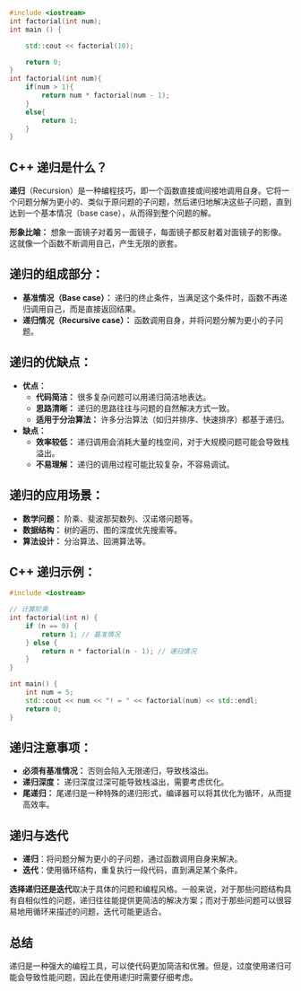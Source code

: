 
```cpp
#include <iostream>
int factorial(int num);
int main () {

    std::cout << factorial(10);

    return 0;
}
int factorial(int num){
    if(num > 1){
        return num * factorial(num - 1);
    }
    else{
        return 1;
    }
}
```

## C++ 递归是什么？

**递归**（Recursion）是一种编程技巧，即一个函数直接或间接地调用自身。它将一个问题分解为更小的、类似于原问题的子问题，然后递归地解决这些子问题，直到达到一个基本情况（base case），从而得到整个问题的解。

**形象比喻：** 想象一面镜子对着另一面镜子，每面镜子都反射着对面镜子的影像。这就像一个函数不断调用自己，产生无限的嵌套。

## 递归的组成部分：

- **基准情况（Base case）：** 递归的终止条件，当满足这个条件时，函数不再递归调用自己，而是直接返回结果。
- **递归情况（Recursive case）：** 函数调用自身，并将问题分解为更小的子问题。

## 递归的优缺点：

- **优点：**
    - **代码简洁：** 很多复杂问题可以用递归简洁地表达。
    - **思路清晰：** 递归的思路往往与问题的自然解决方式一致。
    - **适用于分治算法：** 许多分治算法（如归并排序、快速排序）都基于递归。
- **缺点：**
    - **效率较低：** 递归调用会消耗大量的栈空间，对于大规模问题可能会导致栈溢出。
    - **不易理解：** 递归的调用过程可能比较复杂，不容易调试。

## 递归的应用场景：

- **数学问题：** 阶乘、斐波那契数列、汉诺塔问题等。
- **数据结构：** 树的遍历、图的深度优先搜索等。
- **算法设计：** 分治算法、回溯算法等。

## C++ 递归示例：

```C++
#include <iostream>

// 计算阶乘
int factorial(int n) {
    if (n == 0) {
        return 1; // 基准情况
    } else {
        return n * factorial(n - 1); // 递归情况
    }
}

int main() {
    int num = 5;
    std::cout << num << "! = " << factorial(num) << std::endl;
    return 0;
}
```

## 递归注意事项：

- **必须有基准情况：** 否则会陷入无限递归，导致栈溢出。
- **递归深度：** 递归深度过深可能导致栈溢出，需要考虑优化。
- **尾递归：** 尾递归是一种特殊的递归形式，编译器可以将其优化为循环，从而提高效率。

## 递归与迭代

- **递归**：将问题分解为更小的子问题，通过函数调用自身来解决。
- **迭代**：使用循环结构，重复执行一段代码，直到满足某个条件。

**选择递归还是迭代**取决于具体的问题和编程风格。一般来说，对于那些问题结构具有自相似性的问题，递归往往能提供更简洁的解决方案；而对于那些问题可以很容易地用循环来描述的问题，迭代可能更适合。

## 总结

递归是一种强大的编程工具，可以使代码更加简洁和优雅。但是，过度使用递归可能会导致性能问题，因此在使用递归时需要仔细考虑。